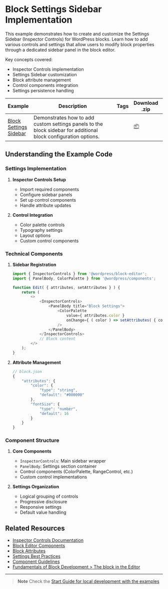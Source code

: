 # Block Settings Sidebar Implementation

This example demonstrates how to create and customize the Settings Sidebar (Inspector Controls) for WordPress blocks. Learn how to add various controls and settings that allow users to modify block properties through a dedicated sidebar panel in the block editor.

Key concepts covered:

-   Inspector Controls implementation
-   Settings Sidebar customization
-   Block attribute management
-   Control components integration
-   Settings persistence handling

<!-- Please, do not remove these @TABLE EXAMPLES BEGIN and @TABLE EXAMPLES END comments or modify the table inside. This table is automatically generated from the data at _data/examples.json and _data/tags.json -->
<!-- @TABLE EXAMPLES BEGIN -->

| Example                                                                                                                      | <span style="display: inline-block; width:250px">Description</span>                                             | Tags | Download .zip                                                                                                                                                                                                             | Live Demo                                                                                                                                                                                                                                                                                                                                           |
| ---------------------------------------------------------------------------------------------------------------------------- | --------------------------------------------------------------------------------------------------------------- | ---- | ------------------------------------------------------------------------------------------------------------------------------------------------------------------------------------------------------------------------- | --------------------------------------------------------------------------------------------------------------------------------------------------------------------------------------------------------------------------------------------------------------------------------------------------------------------------------------------------- |
| [Block Settings Sidebar](https://github.com/WordPress/block-development-examples/tree/trunk/plugins/settings-sidebar-82c525) | Demonstrates how to add custom settings panels to the block sidebar for additional block configuration options. |      | [📦](https://github.com/WordPress/block-development-examples/releases/download/latest/settings-sidebar-82c525.zip 'Install the plugin on any WordPress site using this zip and activate it to see the example in action') | [![](https://raw.githubusercontent.com/WordPress/block-development-examples/trunk/_assets/icon-wp.svg)](https://playground.wordpress.net/?blueprint-url=https://raw.githubusercontent.com/WordPress/block-development-examples/trunk/plugins/settings-sidebar-82c525/_playground/blueprint.json 'Click here to access a live demo of this example') |

<!-- @TABLE EXAMPLES END -->

## Understanding the Example Code

### Settings Implementation

1. **Inspector Controls Setup**

    - Import required components
    - Configure sidebar panels
    - Set up control components
    - Handle attribute updates

2. **Control Integration**
    - Color palette controls
    - Typography settings
    - Layout options
    - Custom control components

### Technical Components

1. **Sidebar Registration**

    ```javascript
    import { InspectorControls } from '@wordpress/block-editor';
    import { PanelBody, ColorPalette } from '@wordpress/components';

    function Edit( { attributes, setAttributes } ) {
    	return (
    		<>
    			<InspectorControls>
    				<PanelBody title="Block Settings">
    					<ColorPalette
    						value={ attributes.color }
    						onChange={ ( color ) => setAttributes( { color } ) }
    					/>
    				</PanelBody>
    			</InspectorControls>
    			// Block content
    		</>
    	);
    }
    ```

2. **Attribute Management**
    ```javascript
    // block.json
    {
        "attributes": {
            "color": {
                "type": "string",
                "default": "#000000"
            },
            "fontSize": {
                "type": "number",
                "default": 16
            }
        }
    }
    ```

### Component Structure

1. **Core Components**

    - `InspectorControls`: Main sidebar wrapper
    - `PanelBody`: Settings section container
    - Control components (ColorPalette, RangeControl, etc.)
    - Custom control implementations

2. **Settings Organization**
    - Logical grouping of controls
    - Progressive disclosure
    - Responsive settings
    - Default value handling

## Related Resources

-   [Inspector Controls Documentation](https://github.com/WordPress/gutenberg/blob/HEAD/packages/block-editor/src/components/inspector-controls/README.md)
-   [Block Editor Components](https://developer.wordpress.org/block-editor/reference-guides/components/)
-   [Block Attributes](https://developer.wordpress.org/block-editor/reference-guides/block-api/block-attributes/)
-   [Settings Best Practices](https://developer.wordpress.org/block-editor/getting-started/fundamentals/block-in-the-editor/)
-   [Component Guidelines](https://developer.wordpress.org/block-editor/reference-guides/packages/packages-block-editor/)
-   [Fundamentals of Block Development > The block in the Editor](https://developer.wordpress.org/block-editor/getting-started/fundamentals/block-in-the-editor/)

---

> **Note**
> Check the [Start Guide for local development with the examples](https://github.com/WordPress/block-development-examples/wiki/Examples#start-guide-for-local-development-with-the-examples)
